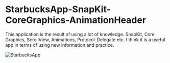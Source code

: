 # StarbucksApp-SnapKit-CoreGraphics-AnimationHeader

This application is the result of using a lot of knowledge. SnapKit, Core Graphics, ScrollView, Animations, Protocol-Delegate etc. I think it is a useful app in terms of using new information and practice.


![StarbucksApp](https://user-images.githubusercontent.com/74143983/210578419-7ef58b63-5f10-44c5-84f3-a0d649fd0665.gif)


